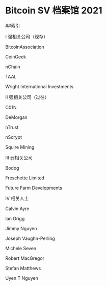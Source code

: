 # Bitcoin SV 档案馆 2021

##索引

I 强相关公司（现存）

BitcoinAssociation

CoinGeek

nChain

TAAL

Wright International Investments

II 强相关公司（过往）

C01N

DeMorgan

nTrust

nScrypt

Squire Mining

III 弱相关公司

Bodog

Freschette Limited

Future Farm Developments

IV 相关人士

Calvin Ayre

Ian Grigg

Jimmy Nguyen

Joseph Vaughn-Perling

Michele Seven

Robert MacGregor

Stefan Matthews

Uyen T Nguyen
